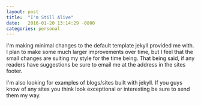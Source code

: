 ```yaml
---
layout: post
title:  "I'm Still Alive"
date:   2016-01-20 13:14:29 -0800
categories: personal
---
```

I'm making minimal changes to the default template jekyll provided me with. I plan to make some much larger improvements over time, but I feel that the small changes are suiting my style for the time being. That being said, if any readers have suggestions be sure to email me at the address in the sites footer.

I'm also looking for examples of blogs/sites built with jekyll. If you guys know of any sites you think look exceptional or interesting be sure to send them my way.
